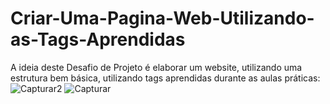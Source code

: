 # Criar-Uma-Pagina-Web-Utilizando-as-Tags-Aprendidas
A ideia deste Desafio de Projeto é elaborar um website, utilizando uma estrutura bem básica, utilizando tags aprendidas durante as aulas práticas:
![Capturar2](https://github.com/user-attachments/assets/468edd4b-78bc-42e9-9f79-2e0a4648cfa1)
![Capturar](https://github.com/user-attachments/assets/7b8ef154-6d96-4975-a1f8-8f4990a6a990)

